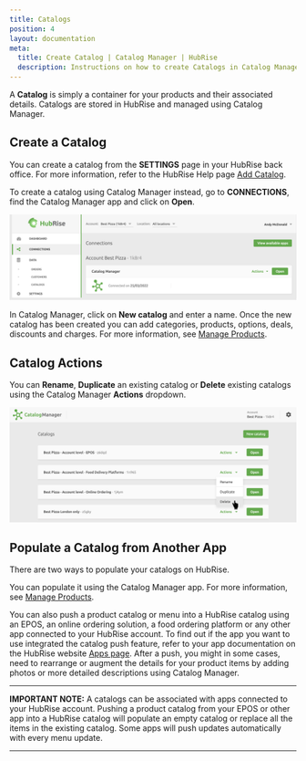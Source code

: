 ```yaml
---
title: Catalogs
position: 4
layout: documentation
meta:
  title: Create Catalog | Catalog Manager | HubRise
  description: Instructions on how to create Catalogs in Catalog Manager. Synchronise catalogs between your EPOS and your apps.
---
```


A **Catalog** is simply a container for your products and their associated details. Catalogs are stored in HubRise and managed using Catalog Manager.

## Create a Catalog

You can create a catalog from the **SETTINGS** page in your HubRise back office. For more information, refer to the HubRise Help page [Add Catalog](https://www.hubrise.com/docs/catalog#add-a-catalog).

To create a catalog using Catalog Manager instead, go to **CONNECTIONS**, find the Catalog Manager app and click on **Open**.

![Catalog Manager Connections](../images/008-en-2x-Connections-Catalog-Manager.png)

In Catalog Manager, click on **New catalog** and enter a name. Once the new catalog has been created you can add categories, products, options, deals, discounts and charges. For more information, see [Manage Products](/apps/catalog-manager/manage-products).

## Catalog Actions

You can **Rename**, **Duplicate** an existing catalog or **Delete** existing catalogs using the Catalog Manager **Actions** dropdown. 

![Catalog Manager Catalog list](../images/001-en-2x-catalog-list.png)

## Populate a Catalog from Another App

There are two ways to populate your catalogs on HubRise. 

You can populate it using the Catalog Manager app. For more information, see [Manage Products](/apps/catalog-manager/manage-products). 

You can also push a product catalog or menu into a HubRise catalog using an EPOS, an online ordering solution, a food ordering platform or any other app connected to your HubRise account. To find out if the app you want to use integrated the catalog push feature, refer to your app documentation on the HubRise website [Apps page](https://www.hubrise.com/apps). After a push, you might in some cases, need to rearrange or augment the details for your product items by adding photos or more detailed descriptions using Catalog Manager.

---

**IMPORTANT NOTE:** A catalogs can be associated with apps connected to your HubRise account. Pushing a product catalog from your EPOS or other app into a HubRise catalog will populate an empty catalog or replace all the items in the existing catalog. Some apps will push updates automatically with every menu update.

---

